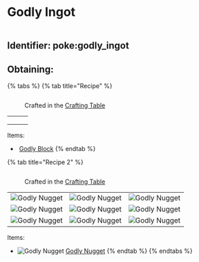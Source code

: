 # Godly Ingot

<figure><img src="https://github.com/user-attachments/assets/0e423f55-1bf7-4893-a9c2-10b7ba3aab4b" alt=""><figcaption></figcaption></figure>

## Identifier: poke:godly\_ingot <a href="#identifier" id="identifier"></a>

## Obtaining:

{% tabs %}
{% tab title="Recipe" %}
<figure><img src="https://minecraft.wiki/images/thumb/Crafting_Table_JE4_BE3.png/150px-Crafting_Table_JE4_BE3.png?5767f" alt=""><figcaption><p>Crafted in the <a href="https://minecraft.wiki/w/Crafting_Table">Crafting Table</a></p></figcaption></figure>

|     |                                                                                                                          |     |
| :-: | :----------------------------------------------------------------------------------------------------------------------: | :-: |
|     |                                                                                                                          |     |
|     | <img src="https://github.com/user-attachments/assets/0385265a-6aca-412c-b8d4-b1619357bfee" alt="" data-size="original">  |     |
|     |                                                                                                                          |     |

Items:

* <img src="https://github.com/user-attachments/assets/0385265a-6aca-412c-b8d4-b1619357bfee" alt="" data-size="line"> [Godly Block](../../blocks/ore-blocks/godly-block.md)
{% endtab %}

{% tab title="Recipe 2" %}


<figure><img src="https://minecraft.wiki/images/thumb/Crafting_Table_JE4_BE3.png/150px-Crafting_Table_JE4_BE3.png?5767f" alt=""><figcaption><p>Crafted in the <a href="https://minecraft.wiki/w/Crafting_Table">Crafting Table</a></p></figcaption></figure>

|                                                                                                  |                                                                                                  |                                                                                                  |
| :----------------------------------------------------------------------------------------------: | :----------------------------------------------------------------------------------------------: | :----------------------------------------------------------------------------------------------: |
| ![Godly Nugget](https://github.com/user-attachments/assets/7af8515a-ad1b-4b05-b0c2-57b220938e75) | ![Godly Nugget](https://github.com/user-attachments/assets/7af8515a-ad1b-4b05-b0c2-57b220938e75) | ![Godly Nugget](https://github.com/user-attachments/assets/7af8515a-ad1b-4b05-b0c2-57b220938e75) |
| ![Godly Nugget](https://github.com/user-attachments/assets/7af8515a-ad1b-4b05-b0c2-57b220938e75) | ![Godly Nugget](https://github.com/user-attachments/assets/7af8515a-ad1b-4b05-b0c2-57b220938e75) | ![Godly Nugget](https://github.com/user-attachments/assets/7af8515a-ad1b-4b05-b0c2-57b220938e75) |
| ![Godly Nugget](https://github.com/user-attachments/assets/7af8515a-ad1b-4b05-b0c2-57b220938e75) | ![Godly Nugget](https://github.com/user-attachments/assets/7af8515a-ad1b-4b05-b0c2-57b220938e75) | ![Godly Nugget](https://github.com/user-attachments/assets/7af8515a-ad1b-4b05-b0c2-57b220938e75) |

Items:

* <img src="https://github.com/user-attachments/assets/7af8515a-ad1b-4b05-b0c2-57b220938e75" alt="Godly Nugget" data-size="line"> [Godly Nugget](../nuggets/godly-nugget.md)
{% endtab %}
{% endtabs %}
